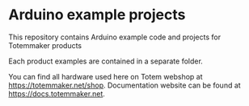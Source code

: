# Arduino example projects

This repository contains Arduino example code and projects for Totemmaker products

Each product examples are contained in a separate folder.

You can find all hardware used here on Totem webshop at https://totemmaker.net/shop.
Documentation website can be found at https://docs.totemmaker.net.
